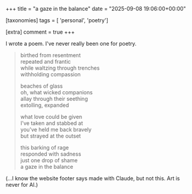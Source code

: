 +++
title = "a gaze in the balance"
date = "2025-09-08 19:06:00+00:00"

[taxonomies]
tags = [ 'personal', 'poetry']

[extra]
comment = true
+++

I wrote a poem. I've never really been one for poetry.

> birthed from resentment   
> repeated and frantic   
> while waltzing through trenches    
> withholding compassion   
> 
> beaches of glass   
> oh, what wicked companions   
> allay through their seething   
> extolling, expanded   
> 
> what love could be given   
> I've taken and stabbed at   
> you've held me back bravely   
> but strayed at the outset   
> 
> this barking of rage   
> responded with sadness   
> just one drop of shame   
> a gaze in the balance   

(...I know the website footer says made with Claude, but not this. Art is never for AI.)